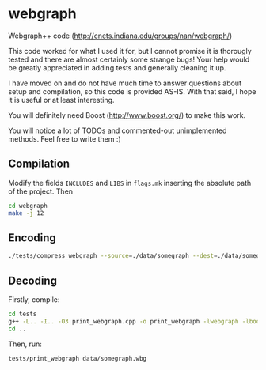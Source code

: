 # webgraph
Webgraph++ code (http://cnets.indiana.edu/groups/nan/webgraph/)

This code worked for what I used it for, but I cannot promise it is thorougly tested and there are almost certainly some strange bugs!
Your help would be greatly appreciated in adding tests and generally cleaning it up.

I have moved on and do not have much time to answer questions about setup and compilation, so this code is provided AS-IS. With that said, I hope it is useful or at least interesting.

You will definitely need Boost (http://www.boost.org/) to make this work.

You will notice a lot of TODOs and commented-out unimplemented methods. Feel free to write them :)

## Compilation
Modify the fields ``INCLUDES`` and ``LIBS`` in ``flags.mk`` inserting the absolute path of the project.
Then
```bash
cd webgraph
make -j 12
```

## Encoding
```bash
./tests/compress_webgraph --source=./data/somegraph --dest=./data/somegraph.wbg
```

## Decoding
Firstly, compile:
```bash
cd tests
g++ -L.. -I.. -O3 print_webgraph.cpp -o print_webgraph -lwebgraph -lboost_regex -lboost_program_options -lboost_filesystem 
cd ..
```
Then, run:
```bash
tests/print_webgraph data/somegraph.wbg
```
